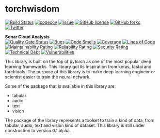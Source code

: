 # torchwisdom
[![Build Status](https://travis-ci.org/nunenuh/torchwisdom.svg?branch=dev)](https://travis-ci.org/nunenuh/torchwisdom)
[![codecov](https://codecov.io/gh/nunenuh/torchwisdom/branch/master/graph/badge.svg)](https://codecov.io/gh/nunenuh/torchwisdom)
[![issue](https://img.shields.io/github/issues/nunenuh/torchwisdom.svg)](https://github.com/nunenuh/torchwisdom/issues)
[![GitHub license](https://img.shields.io/github/license/nunenuh/torchwisdom.svg)](https://github.com/nunenuh/torchwisdom/blob/master/LICENSE)
[![GitHub forks](https://img.shields.io/github/forks/nunenuh/torchwisdom.svg)](https://github.com/nunenuh/torchwisdom/network)
[![Twitter](https://img.shields.io/twitter/url/https/github.com/nunenuh/torchwisdom.svg?style=social)](https://twitter.com/intent/tweet?text=Wow%20@nunenuh%20:&url=https%3A%2F%2Fgithub.com%2Fnunenuh%2Ftorchwisdom)

<b>Sonar Cloud Analysis</b><br/>
[![Quality Gate Status](https://sonarcloud.io/api/project_badges/measure?project=torchwisdom&metric=alert_status)](https://sonarcloud.io/dashboard?id=torchwisdom)
[![Bugs](https://sonarcloud.io/api/project_badges/measure?project=torchwisdom&metric=bugs)](https://sonarcloud.io/dashboard?id=torchwisdom)
[![Code Smells](https://sonarcloud.io/api/project_badges/measure?project=torchwisdom&metric=code_smells)](https://sonarcloud.io/dashboard?id=torchwisdom)
[![Coverage](https://sonarcloud.io/api/project_badges/measure?project=torchwisdom&metric=coverage)](https://sonarcloud.io/dashboard?id=torchwisdom)
[![Lines of Code](https://sonarcloud.io/api/project_badges/measure?project=torchwisdom&metric=ncloc)](https://sonarcloud.io/dashboard?id=torchwisdom)
[![Maintainability Rating](https://sonarcloud.io/api/project_badges/measure?project=torchwisdom&metric=sqale_rating)](https://sonarcloud.io/dashboard?id=torchwisdom)
[![Reliability Rating](https://sonarcloud.io/api/project_badges/measure?project=torchwisdom&metric=reliability_rating)](https://sonarcloud.io/dashboard?id=torchwisdom)
[![Security Rating](https://sonarcloud.io/api/project_badges/measure?project=torchwisdom&metric=security_rating)](https://sonarcloud.io/dashboard?id=torchwisdom)
[![Technical Debt](https://sonarcloud.io/api/project_badges/measure?project=torchwisdom&metric=sqale_index)](https://sonarcloud.io/dashboard?id=torchwisdom)
[![Vulnerabilities](https://sonarcloud.io/api/project_badges/measure?project=torchwisdom&metric=vulnerabilities)](https://sonarcloud.io/dashboard?id=torchwisdom)


This library is built on the top of pytorch as one of the most popular deep learning frameworks. This library got its inspiration from keras, fastai and torchtools. The purpose of this library is to make deep learning engineer or scientist easier to train the neural network. 

Some of the package that is available in this library are:
 - tabular
 - audio
 - text
 - vision

The package of the library represents a toolset to train a kind of data, from tabular, audio, text and vision kind of dataset. This library is still under construction to version 0.1 alpha.
